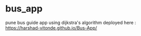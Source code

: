 # bus_app
pune bus guide app using dijkstra's algorithm
deployed here : <br>https://harshad-vitonde.github.io/Bus-App/
